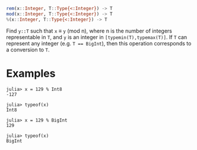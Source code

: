```julia
rem(x::Integer, T::Type{<:Integer}) -> T
mod(x::Integer, T::Type{<:Integer}) -> T
%(x::Integer, T::Type{<:Integer}) -> T
```

Find `y::T` such that `x` ≡ `y` (mod n), where n is the number of integers representable in `T`, and `y` is an integer in `[typemin(T),typemax(T)]`. If `T` can represent any integer (e.g. `T == BigInt`), then this operation corresponds to a conversion to `T`.

# Examples

```jldoctest
julia> x = 129 % Int8
-127

julia> typeof(x)
Int8

julia> x = 129 % BigInt
129

julia> typeof(x)
BigInt
```

